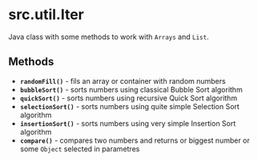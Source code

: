 # src.util.Iter
Java class with some methods to work with `Arrays` and `List`.
## Methods
* **`randomFill()`** - fils an array or container with random numbers
* **`bubbleSort()`** - sorts numbers using classical Bubble Sort algorithm
* **`quickSort()`** - sorts numbers using recursive Quick Sort algorithm
* **`selectionSort()`** - sorts numbers using quite simple Selection Sort algorithm
* **`insertionSort()`** - sorts numbers using very simple Insertion Sort algorithm 
* **`compare()`** - compares two numbers and returns or biggest number or some `Object` selected in parametres
